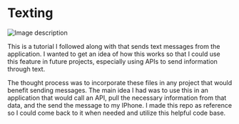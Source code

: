 # Texting

![Image description](https://www.thetexting.com/blog/wp-content/uploads/2018/03/sms-api-3-825x400.jpg)

This is a tutorial I followed along with that sends text messages from the application. I wanted to get an idea of how this works so that I could use this feature in future projects, especially using APIs to send information through text.

The thought process was to incorporate these files in any project that would benefit sending messages. The main idea I had was to use this in an application that would call an API, pull the necessary information from that data, and the send the message to my IPhone. I made this repo as reference so I could come back to it when needed and utilize this helpful code base.
